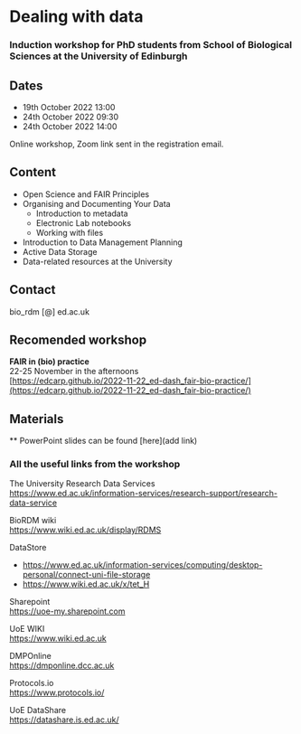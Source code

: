 # Dealing with data

### Induction workshop for PhD students from School of Biological Sciences at the University of Edinburgh


## Dates

* 19th October 2022 13:00
* 24th October 2022 09:30
* 24th October 2022 14:00

Online workshop, Zoom link sent in the registration email.

## Content

* Open Science and FAIR Principles
* Organising and Documenting Your Data
  *  Introduction to metadata
  *  Electronic Lab notebooks
  *  Working with files
* Introduction to Data Management Planning
* Active Data Storage 
* Data-related resources at the University
 
## Contact

bio_rdm [@] ed.ac.uk

## Recomended workshop 
**FAIR in (bio) practice**  
22-25 November in the afternoons  
[https://edcarp.github.io/2022-11-22_ed-dash_fair-bio-practice/](https://edcarp.github.io/2022-11-22_ed-dash_fair-bio-practice/)


## Materials

** PowerPoint slides can be found [here](add link)

### All the useful links from the workshop

The University Research Data Services  
https://www.ed.ac.uk/information-services/research-support/research-data-service

BioRDM wiki  
https://www.wiki.ed.ac.uk/display/RDMS

DataStore  
* https://www.ed.ac.uk/information-services/computing/desktop-personal/connect-uni-file-storage
*	https://www.wiki.ed.ac.uk/x/tet_H

Sharepoint  
https://uoe-my.sharepoint.com

UoE WIKI  
https://www.wiki.ed.ac.uk

DMPOnline  
https://dmponline.dcc.ac.uk

Protocols.io  
https://www.protocols.io/

UoE DataShare  
https://datashare.is.ed.ac.uk/



